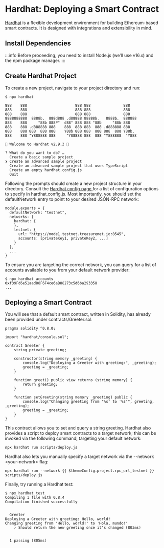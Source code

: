 # Hardhat: Deploying a Smart Contract

[Hardhat](https://hardhat.org/) is a flexible development environment for building Ethereum-based smart contracts. It is designed with integrations and extensibility in mind.

## Install Dependencies

:::info
Before proceeding, you need to install Node.js (we'll use v16.x) and the npm package manager. 
:::

## Create Hardhat Project

To create a new project, navigate to your project directory and run:

```shell
$ npx hardhat

888    888                      888 888               888
888    888                      888 888               888
888    888                      888 888               888
8888888888  8888b.  888d888 .d88888 88888b.   8888b.  888888
888    888     "88b 888P"  d88" 888 888 "88b     "88b 888
888    888 .d888888 888    888  888 888  888 .d888888 888
888    888 888  888 888    Y88b 888 888  888 888  888 Y88b.
888    888 "Y888888 888     "Y88888 888  888 "Y888888  "Y888

👷 Welcome to Hardhat v2.9.3 👷‍

? What do you want to do? …
  Create a basic sample project
❯ Create an advanced sample project
  Create an advanced sample project that uses TypeScript
  Create an empty hardhat.config.js
  Quit
```

Following the prompts should create a new project structure in your directory. Consult the [Hardhat config page ](https://hardhat.org/config/)for a list of configuration options to specify in hardhat.config.js. Most importantly, you should set the defaultNetwork entry to point to your desired JSON-RPC network:

```shell
module.exports = {
  defaultNetwork: "testnet",
  networks: {
    hardhat: {
    },
    testnet: {
      url: "https://node1.testnet.treasurenet.io:8545",
      accounts: [privateKey1, privateKey2, ...]
    }
  },
  ...
}
```

To ensure you are targeting the correct network, you can query for a list of accounts available to you from your default network provider:

```shell
$ npx hardhat accounts
0xf39Fd6e51aad88F6F4ce6aB88273c5d6ba293358
...
```

## Deploying a Smart Contract

You will see that a default smart contract, written in Solidity, has already been provided under contracts/Greeter.sol:

```solidity
pragma solidity ^0.8.0;

import "hardhat/console.sol";

contract Greeter {
    string private greeting;

    constructor(string memory _greeting) {
        console.log("Deploying a Greeter with greeting:", _greeting);
        greeting = _greeting;
    }

    function greet() public view returns (string memory) {
        return greeting;
    }

    function setGreeting(string memory _greeting) public {
        console.log("Changing greeting from '%s' to '%s'", greeting, _greeting);
        greeting = _greeting;
    }
}

```


This contract allows you to set and query a string greeting. Hardhat also provides a script to deploy smart contracts to a target network; this can be invoked via the following command, targeting your default network:

```shell
npx hardhat run scripts/deploy.js
```

Hardhat also lets you manually specify a target network via the --network \<your-network\> flag:

```shell
npx hardhat run --network {{ $themeConfig.project.rpc_url_testnet }} scripts/deploy.js
```

Finally, try running a Hardhat test:

```shell
$ npx hardhat test
Compiling 1 file with 0.8.4
Compilation finished successfully


  Greeter
Deploying a Greeter with greeting: Hello, world!
Changing greeting from 'Hello, world!' to 'Hola, mundo!'
    ✓ Should return the new greeting once it's changed (803ms)


  1 passing (805ms)
```
